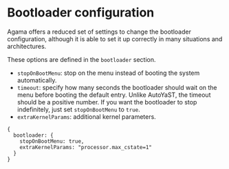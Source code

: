 # Bootloader configuration

Agama offers a reduced set of settings to change the bootloader configuration, although it is able
to set it up correctly in many situations and architectures.

These options are defined in the `bootloader` section.

- `stopOnBootMenu`: stop on the menu instead of booting the system automatically.
- `timeout`: specify how many seconds the bootloader should wait on the menu before booting the
  default entry. Unlike AutoYaST, the timeout should be a positive number. If you want the
  bootloader to stop indefinitely, just set `stopOnBootMenu` to `true`.
- `extraKernelParams`: additional kernel parameters.

```
{
  bootloader: {
    stopOnBootMenu: true,
    extraKernelParams: "processor.max_cstate=1"
  }
}
```
